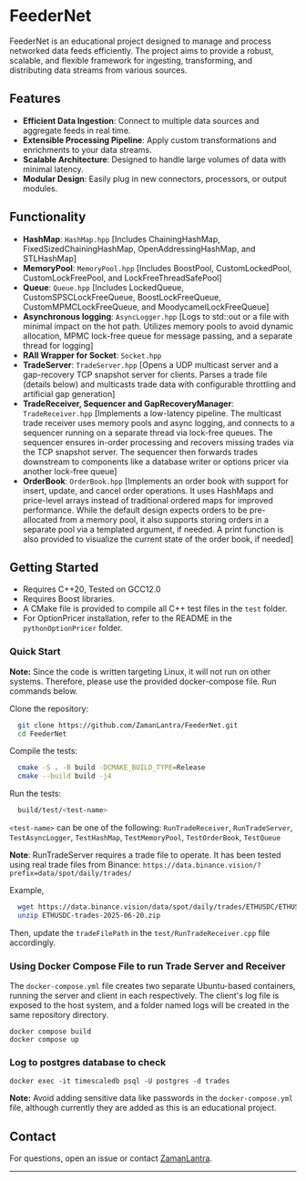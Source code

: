 # FeederNet

FeederNet is an educational project designed to manage and process networked data feeds efficiently.
The project aims to provide a robust, scalable, and flexible framework for ingesting, transforming, and distributing data streams from various sources.

## Features

- **Efficient Data Ingestion**: Connect to multiple data sources and aggregate feeds in real time.
- **Extensible Processing Pipeline**: Apply custom transformations and enrichments to your data streams.
- **Scalable Architecture**: Designed to handle large volumes of data with minimal latency.
- **Modular Design**: Easily plug in new connectors, processors, or output modules.

## Functionality

- **HashMap**: `HashMap.hpp` [Includes ChainingHashMap, FixedSizedChainingHashMap, OpenAddressingHashMap, and STLHashMap]
- **MemoryPool**: `MemoryPool.hpp` [Includes BoostPool, CustomLockedPool, CustomLockFreePool, and LockFreeThreadSafePool]
- **Queue**: `Queue.hpp` [Includes LockedQueue, CustomSPSCLockFreeQueue, BoostLockFreeQueue, CustomMPMCLockFreeQueue, and MoodycamelLockFreeQueue]
- **Asynchronous logging**: `AsyncLogger.hpp` [Logs to std::out or a file with minimal impact on the hot path. Utilizes memory pools to avoid dynamic allocation, MPMC lock-free queue for message passing, and a separate thread for logging]
- **RAII Wrapper for Socket**: `Socket.hpp`
- **TradeServer**: `TradeServer.hpp` [Opens a UDP multicast server and a gap-recovery TCP snapshot server for clients. Parses a trade file (details below) and multicasts trade data with configurable throttling and artificial gap generation]
- **TradeReceiver, Sequencer and GapRecoveryManager**: `TradeReceiver.hpp` [Implements a low-latency pipeline. The multicast trade receiver uses memory pools and async logging, and connects to a sequencer running on a separate thread via lock-free queues. The sequencer ensures in-order processing and recovers missing trades via the TCP snapshot server. The sequencer then forwards trades downstream to components like a database writer or options pricer via another lock-free queue]
- **OrderBook**: `OrderBook.hpp` [Implements an order book with support for insert, update, and cancel order operations. It uses HashMaps and price-level arrays instead of traditional ordered maps for improved performance. While the default design expects orders to be pre-allocated from a memory pool, it also supports storing orders in a separate pool via a templated argument, if needed. A print function is also provided to visualize the current state of the order book, if needed]

## Getting Started

- Requires C++20, Tested on GCC12.0
- Requires Boost libraries.
- A CMake file is provided to compile all C++ test files in the `test` folder.
- For OptionPricer installation, refer to the README in the `pythonOptionPricer` folder.

### Quick Start

**Note:** Since the code is written targeting Linux, it will not run on other systems. Therefore, please use the provided docker-compose file. Run commands below.

Clone the repository:
```bash
  git clone https://github.com/ZamanLantra/FeederNet.git
  cd FeederNet
```

Compile the tests:
```bash
  cmake -S . -B build -DCMAKE_BUILD_TYPE=Release
  cmake --build build -j4
```

Run the tests: 
```bash
  build/test/<test-name>
```
`<test-name>` can be one of the following: `RunTradeReceiver`, `RunTradeServer`, `TestAsyncLogger`, `TestHashMap`, `TestMemoryPool`, `TestOrderBook`, `TestQueue`

**Note**: RunTradeServer requires a trade file to operate. It has been tested using real trade files from Binance: `https://data.binance.vision/?prefix=data/spot/daily/trades/`

Example,
```bash
  wget https://data.binance.vision/data/spot/daily/trades/ETHUSDC/ETHUSDC-trades-2025-06-20.zip
  unzip ETHUSDC-trades-2025-06-20.zip
```
Then, update the `tradeFilePath` in the `test/RunTradeReceiver.cpp` file accordingly.

### Using Docker Compose File to run Trade Server and Receiver

The `docker-compose.yml` file creates two separate Ubuntu-based containers, running the server and client in each respectively. 
The client's log file is exposed to the host system, and a folder named logs will be created in the same repository directory.

```
docker compose build
docker compose up
```

### Log to postgres database to check
```
docker exec -it timescaledb psql -U postgres -d trades
```

**Note:** Avoid adding sensitive data like passwords in the `docker-compose.yml` file,
although currently they are added as this is an educational project.

## Contact

For questions, open an issue or contact [ZamanLantra](https://github.com/ZamanLantra).

---
